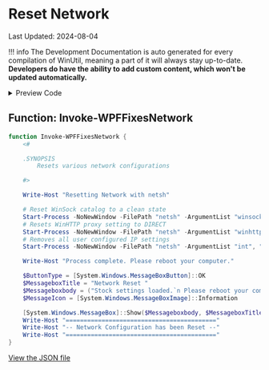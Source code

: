 ﻿# Reset Network

Last Updated: 2024-08-04


!!! info
     The Development Documentation is auto generated for every compilation of WinUtil, meaning a part of it will always stay up-to-date. **Developers do have the ability to add custom content, which won't be updated automatically.**


<!-- BEGIN CUSTOM CONTENT -->

<!-- END CUSTOM CONTENT -->

<details>
<summary>Preview Code</summary>

```json
{
    "Content":  "Reset Network",
    "category":  "Fixes",
    "link":  "https://christitustech.github.io/winutil/dev/features/Legacy-Windows-Panels/user",
    "Order":  "a042_",
    "panel":  "1",
    "Type":  "Button",
    "ButtonWidth":  "300"
}
```
</details>

## Function: Invoke-WPFFixesNetwork
```powershell
function Invoke-WPFFixesNetwork {
    <#

    .SYNOPSIS
        Resets various network configurations

    #>

    Write-Host "Resetting Network with netsh"

    # Reset WinSock catalog to a clean state
    Start-Process -NoNewWindow -FilePath "netsh" -ArgumentList "winsock", "reset"
    # Resets WinHTTP proxy setting to DIRECT
    Start-Process -NoNewWindow -FilePath "netsh" -ArgumentList "winhttp", "reset", "proxy"
    # Removes all user configured IP settings
    Start-Process -NoNewWindow -FilePath "netsh" -ArgumentList "int", "ip", "reset"

    Write-Host "Process complete. Please reboot your computer."

    $ButtonType = [System.Windows.MessageBoxButton]::OK
    $MessageboxTitle = "Network Reset "
    $Messageboxbody = ("Stock settings loaded.`n Please reboot your computer")
    $MessageIcon = [System.Windows.MessageBoxImage]::Information

    [System.Windows.MessageBox]::Show($Messageboxbody, $MessageboxTitle, $ButtonType, $MessageIcon)
    Write-Host "=========================================="
    Write-Host "-- Network Configuration has been Reset --"
    Write-Host "=========================================="
}
```


<!-- BEGIN SECOND CUSTOM CONTENT -->

<!-- END SECOND CUSTOM CONTENT -->

[View the JSON file](https://github.com/ChrisTitusTech/winutil/tree/main/config/feature.json)

